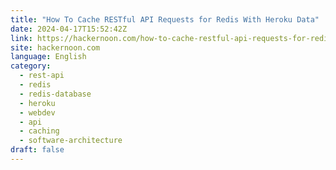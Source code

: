 ```yaml
---
title: "How To Cache RESTful API Requests for Redis With Heroku Data"
date: 2024-04-17T15:52:42Z
link: https://hackernoon.com/how-to-cache-restful-api-requests-for-redis-with-heroku-data?source=rss&utm_medium=RSS&utm_source=news.12bit.vn
site: hackernoon.com
language: English
category:
  - rest-api
  - redis
  - redis-database
  - heroku
  - webdev
  - api
  - caching
  - software-architecture
draft: false
---
```

